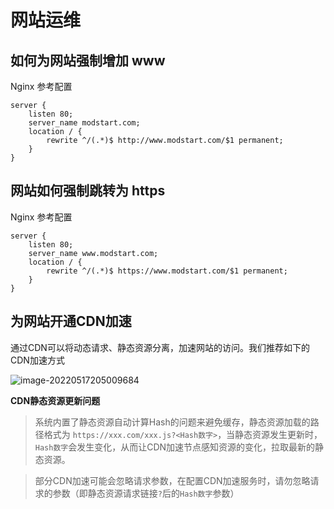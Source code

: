 # 网站运维

## 如何为网站强制增加 www

Nginx 参考配置

```
server {
    listen 80;
    server_name modstart.com;
    location / {
        rewrite ^/(.*)$ http://www.modstart.com/$1 permanent;
    }
}
```

## 网站如何强制跳转为 https

Nginx 参考配置

```
server {
    listen 80;
    server_name www.modstart.com;
    location / {
        rewrite ^/(.*)$ https://www.modstart.com/$1 permanent;
    }
}
```


## 为网站开通CDN加速

通过CDN可以将动态请求、静态资源分离，加速网站的访问。我们推荐如下的CDN加速方式

![image-20220517205009684](https://ms-assets.modstart.com/data/image/2022/05/17/46211_p4pa_8208.png)

**CDN静态资源更新问题**

> 系统内置了静态资源自动计算Hash的问题来避免缓存，静态资源加载的路径格式为 `https://xxx.com/xxx.js?<Hash数字>`，当静态资源发生更新时，`Hash数字`会发生变化，从而让CDN加速节点感知资源的变化，拉取最新的静态资源。

> 部分CDN加速可能会忽略请求参数，在配置CDN加速服务时，请勿忽略请求的参数（即静态资源请求链接`?`后的`Hash数字`参数）
